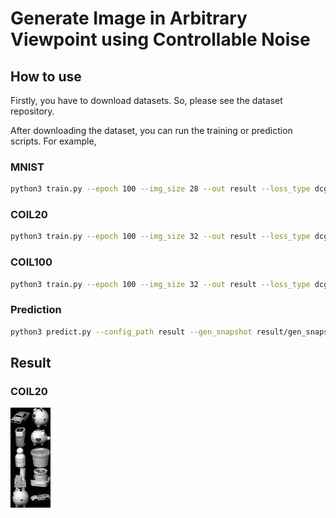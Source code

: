 # Generate Image in Arbitrary Viewpoint using Controllable Noise

## How to use
Firstly, you have to download datasets.
So, please see the dataset repository.

After downloading the dataset, you can run the training or prediction scripts.
For example, 
### MNIST
```sh
python3 train.py --epoch 100 --img_size 28 --out result --loss_type dcgan --dataset mnist
```

### COIL20
```sh
python3 train.py --epoch 100 --img_size 32 --out result --loss_type dcgan --dataset coil20
```

### COIL100
```sh
python3 train.py --epoch 100 --img_size 32 --out result --loss_type dcgan --dataset coil100
```

### Prediction
```sh
python3 predict.py --config_path result --gen_snapshot result/gen_snapshot --dis_snapshot result/dis_snapshot
```

## Result

### COIL20
![COIL20 result](https://github.com/tatsukawa/GAN_arbitrary_viewpoint/blob/master/images/rot.gif)
